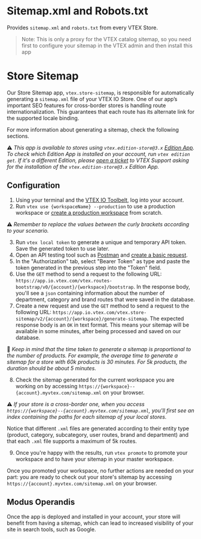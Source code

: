# Sitemap.xml and Robots.txt

Provides `sitemap.xml` and `robots.txt` from every VTEX Store.

> Note: This is only a proxy for the VTEX catalog sitemap, so you need first to configure your sitemap in the VTEX admin and then install this app 
# Store Sitemap

Our Store Sitemap app, `vtex.store-sitemap`, is responsible for automatically generating a `sitemap.xml` file of your VTEX IO Store. 
One of our app’s important SEO features for cross-border stores is handling route internationalization. This guarantees that each route has its alternate link for the supported locale binding.

For more information about generating a sitemap, check the following sections.

:warning: *This app is available to stores using `vtex.edition-store@3.x` [Edition App](https://vtex.io/docs/concepts/edition-app/). To check which Edition App is installed on your account, run `vtex edition get`. If it's a different Edition, please [open a ticket](https://help-tickets.vtex.com/smartlink/sso/login/zendesk) to VTEX Support asking for the installation of the `vtex.edition-store@3.x` Edition App.*

## Configuration

1. Using your terminal and the [VTEX IO Toolbelt](https://vtex.io/docs/recipes/development/vtex-io-cli-installation-and-command-reference/), log into your account.
2. Run `vtex use {workspaceName} --production` to use a production workspace or [create a production workspace](https://vtex.io/docs/recipes/development/creating-a-production-workspace/)  from scratch.

:warning: *Remember to replace the values between the curly brackets according to your scenario.*
	
3. Run `vtex local token` to generate a unique and temporary API token. Save the generated token to use later.
4. Open an API testing tool such as [Postman](https://www.postman.com/) and [create a basic request](https://learning.postman.com/docs/postman/sending-api-requests/requests/#creating-requests).
5. In the "Authorization" tab, select "Bearer Token" as type and paste the token generated in the previous step into the "Token" field.
6. Use the `GET` method to send a request to the following URL: `https://app.io.vtex.com/vtex.routes-bootstrap/v0/{account}/{workspace}/bootstrap`. In the response body, you'll see a `json` containing information about the number of department, category and brand routes that were saved in the database.
7. Create a new request and use the `GET` method to send a request to the following URL: `https://app.io.vtex.com/vtex.store-sitemap/v2/{account}/{workspace}/generate-sitemap`. The expected response body is an `OK` in text format. This means your sitemap will be available in some minutes, after being processed and saved on our database.

:blue_book: *Keep in mind that the time taken to generate a sitemap is proportional to the number of products. For example, the average time to generate a sitemap for a store with 60k products is 30 minutes. For 5k products, the duration should be about 5 minutes.*

8. Check the sitemap generated for the current workspace you are working on by accessing `https://{workspace}--{account}.myvtex.com/sitemap.xml` on your browser. 

:warning: *If your store is a cross-border one, when you access `https://{workspace}--{account}.myvtex.com/sitemap.xml`, you’ll first see an index containing the paths for each sitemap of your local stores.*

Notice that different `.xml` files are generated according to their entity type (product, category, subcategory, user routes, brand and department) and that each `.xml` file supports a maximum of 5k routes. 

9. Once you're happy with the results, run `vtex promote` to promote your workspace and to have your sitemap in your master workspace.

Once you promoted your workspace, no further actions are needed on your part: you are ready to check out your store's sitemap by accessing `https://{account}.myvtex.com/sitemap.xml` on your browser. 

## Modus Operandis

Once the app is deployed and installed in your account, your store will benefit from having a sitemap, which can lead to increased visibility of your site in search tools, such as Google.
